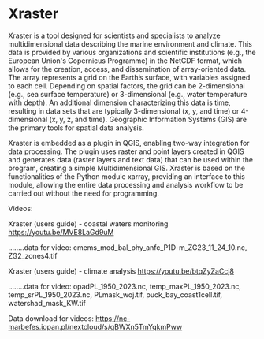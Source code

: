 # Xraster
Xraster is a tool designed for scientists and specialists to analyze multidimensional data describing the marine environment and climate. This data is provided by various organizations and scientific institutions (e.g., the European Union's Copernicus Programme) in the NetCDF format, which allows for the creation, access, and dissemination of array-oriented data. The array represents a grid on the Earth’s surface, with variables assigned to each cell. Depending on spatial factors, the grid can be 2-dimensional (e.g., sea surface temperature) or 3-dimensional (e.g., water temperature with depth). An additional dimension characterizing this data is time, resulting in data sets that are typically 3-dimensional (x, y, and time) or 4-dimensional (x, y, z, and time). Geographic Information Systems (GIS) are the primary tools for spatial data analysis.

Xraster is embedded as a plugin in QGIS, enabling two-way integration for data processing. The plugin uses raster and point layers created in QGIS and generates data (raster layers and text data) that can be used within the program, creating a simple Multidimensional GIS. Xraster is based on the functionalities of the Python module xarray, providing an interface to this module, allowing the entire data processing and analysis workflow to be carried out without the need for programming. 

Videos:

Xraster (users guide) - coastal waters monitoring      https://youtu.be/MVE8LaGd9uM 

........data for video: cmems_mod_bal_phy_anfc_P1D-m_ZG23_11_24_10.nc, ZG2_zones4.tif


Xraster (users guide) - climate analysis    https://youtu.be/btqZyZaCcj8

........data for video: opadPL_1950_2023.nc, temp_maxPL_1950_2023.nc, temp_srPL_1950_2023.nc, PLmask_woj.tif, puck_bay_coast1cell.tif, watershad_mask_KW.tif  


Data download for videos:   https://nc-marbefes.iopan.pl/nextcloud/s/qBWXn5TmYqkmPww  
